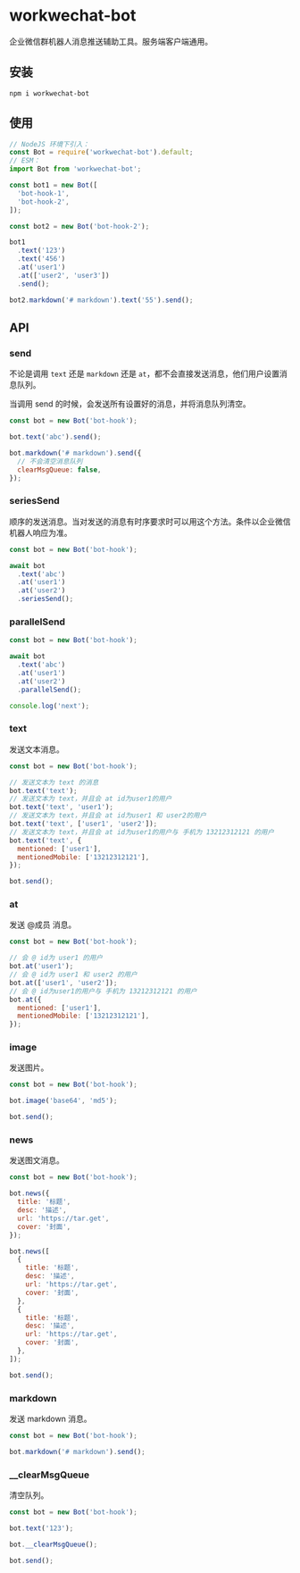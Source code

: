 # workwechat-bot

企业微信群机器人消息推送辅助工具。服务端客户端通用。

## 安装

```shell
npm i workwechat-bot
```

## 使用

```js
// NodeJS 环境下引入：
const Bot = require('workwechat-bot').default;
// ESM：
import Bot from 'workwechat-bot';

const bot1 = new Bot([
  'bot-hook-1',
  'bot-hook-2',
]);

const bot2 = new Bot('bot-hook-2');

bot1
  .text('123')
  .text('456')
  .at('user1')
  .at(['user2', 'user3'])
  .send();

bot2.markdown('# markdown').text('55').send();
```

## API

### send

不论是调用 `text` 还是 `markdown` 还是 `at`，都不会直接发送消息，他们用户设置消息队列。

当调用 send 的时候，会发送所有设置好的消息，并将消息队列清空。

```js
const bot = new Bot('bot-hook');

bot.text('abc').send();

bot.markdown('# markdown').send({
  // 不会清空消息队列
  clearMsgQueue: false,
});
```

### seriesSend

顺序的发送消息。当对发送的消息有时序要求时可以用这个方法。条件以企业微信机器人响应为准。

```js
const bot = new Bot('bot-hook');

await bot
  .text('abc')
  .at('user1')
  .at('user2')
  .seriesSend();
```

### parallelSend

```js
const bot = new Bot('bot-hook');

await bot
  .text('abc')
  .at('user1')
  .at('user2')
  .parallelSend();

console.log('next');
```

### text

发送文本消息。

```js
const bot = new Bot('bot-hook');

// 发送文本为 text 的消息
bot.text('text');
// 发送文本为 text，并且会 at id为user1的用户
bot.text('text', 'user1');
// 发送文本为 text，并且会 at id为user1 和 user2的用户
bot.text('text', ['user1', 'user2']);
// 发送文本为 text，并且会 at id为user1的用户与 手机为 13212312121 的用户
bot.text('text', {
  mentioned: ['user1'],
  mentionedMobile: ['13212312121'],
});

bot.send();
```

### at

发送 @成员 消息。

```js
const bot = new Bot('bot-hook');

// 会 @ id为 user1 的用户
bot.at('user1');
// 会 @ id为 user1 和 user2 的用户
bot.at(['user1', 'user2']);
// 会 @ id为user1的用户与 手机为 13212312121 的用户
bot.at({
  mentioned: ['user1'],
  mentionedMobile: ['13212312121'],
});
```

### image

发送图片。

```js
const bot = new Bot('bot-hook');

bot.image('base64', 'md5');

bot.send();
```

### news

发送图文消息。

```js
const bot = new Bot('bot-hook');

bot.news({
  title: '标题',
  desc: '描述',
  url: 'https://tar.get',
  cover: '封面',
});

bot.news([
  {
    title: '标题',
    desc: '描述',
    url: 'https://tar.get',
    cover: '封面',
  },
  {
    title: '标题',
    desc: '描述',
    url: 'https://tar.get',
    cover: '封面',
  },
]);

bot.send();
```

### markdown

发送 markdown 消息。

```js
const bot = new Bot('bot-hook');

bot.markdown('# markdown').send();
```

### __clearMsgQueue

清空队列。

```js
const bot = new Bot('bot-hook');

bot.text('123');

bot.__clearMsgQueue();

bot.send();
```
